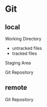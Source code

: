 # Git

## local
Working Directory
- untracked files
- tracked files

Staging Area


Git Repository



## remote
Git Repository

